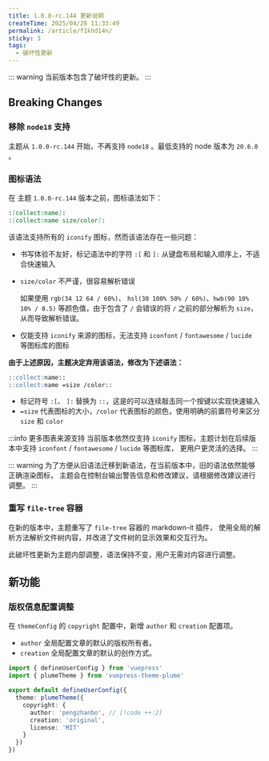 ```yaml
---
title: 1.0.0-rc.144 更新说明
createTime: 2025/04/28 11:33:49
permalink: /article/f1khd14n/
sticky: 3
tags:
  - 破坏性更新
---
```


::: warning 当前版本包含了破坏性的更新。
:::

## Breaking Changes

### 移除 `node18` 支持

主题从 `1.0.0-rc.144` 开始，不再支持 `node18` 。最低支持的 node 版本为 `20.6.0` 。

### 图标语法

在 主题 `1.0.0-rc.144` 版本之前，图标语法如下：

```md
:[collect:name]:
:[collect:name size/color]:
```

该语法支持所有的 `iconify` 图标，然而该语法存在一些问题：

- 书写体验不友好，标记语法中的字符 `:[` 和  `]:` 从键盘布局和输入顺序上，不适合快速输入
- `size/color` 不严谨，很容易解析错误

  如果使用 `rgb(34 12 64 / 60%)`、 `hsl(30 100% 50% / 60%)`、`hwb(90 10% 10% / 0.5)` 等颜色值，由于包含了 `/`
  会错误的将 `/` 之前的部分解析为 `size`，从而导致解析错误。
- 仅能支持 `iconify` 来源的图标，无法支持 `iconfont` / `fontawesome` / `lucide` 等图标库的图标

**由于上述原因，主题决定弃用该语法，修改为下述语法：**

```md
::collect:name::
::collect:name =size /color::
```

- 标记符号 `:[`、 `]:` 替换为 `::`，这是的可以连续敲击同一个按键以实现快速输入
- `=size` 代表图标的大小，`/color` 代表图标的颜色，使用明确的前置符号来区分 `size` 和 `color`

:::info 更多图表来源支持
当前版本依然仅支持 `iconify` 图标，主题计划在后续版本中支持 `iconfont` / `fontawesome` / `lucide` 等图标库，
更用户更灵活的选择。
:::

::: warning
为了方便从旧语法迁移到新语法，在当前版本中，旧的语法依然能够正确渲染图标，
主题会在控制台输出警告信息和修改建议，请根据修改建议进行调整。
:::

### 重写 `file-tree` 容器

在新的版本中，主题重写了 `file-tree` 容器的 markdown-it 插件，
使用全局的解析方法解析文件树内容，并改进了文件树的显示效果和交互行为。

此破坏性更新为主题内部调整，语法保持不变，用户无需对内容进行调整。

## 新功能

### 版权信息配置调整

在 `themeConfig` 的 `copyright` 配置中，新增 `author` 和 `creation` 配置项。

- `author` 全局配置文章的默认的版权所有者。
- `creation` 全局配置文章的默认的创作方式。

```ts
import { defineUserConfig } from 'vuepress'
import { plumeTheme } from 'vuepress-theme-plume'

export default defineUserConfig({
  theme: plumeTheme({
    copyright: {
      author: 'pengzhanbo', // [!code ++:2]
      creation: 'original',
      license: 'MIT'
    }
  })
})
```
